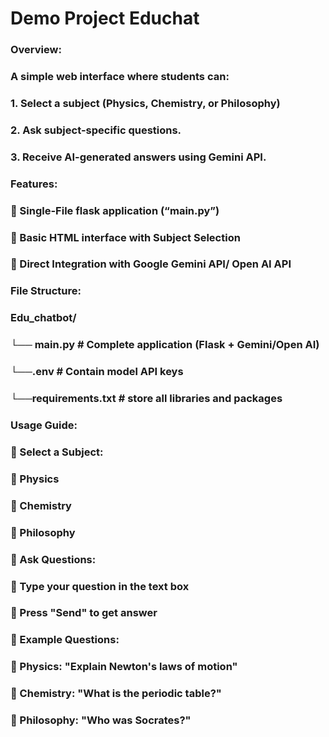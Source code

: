 # Demo Project Educhat
### Overview: 
### A simple web interface where students can: 
### 1. Select a subject (Physics, Chemistry, or Philosophy) 
### 2. Ask subject-specific questions. 
### 3. Receive AI-generated answers using Gemini API.

### Features: 
###  Single-File flask application (“main.py”) 
###  Basic HTML interface with Subject Selection 
###  Direct Integration with Google Gemini API/ Open AI API 
### File Structure: 
### Edu_chatbot/ 
### └── main.py # Complete application (Flask + Gemini/Open AI) 
### └──.env # Contain  model API keys 
### └──requirements.txt # store all libraries and packages 

### Usage Guide: 
###  Select a Subject: 
###  Physics 
###  Chemistry 
###  Philosophy 
###  Ask Questions: 
###  Type your question in the text box 
###  Press "Send" to get answer 
###  Example Questions: 
###  Physics: "Explain Newton's laws of motion" 
###  Chemistry: "What is the periodic table?" 
###  Philosophy: "Who was Socrates?"
